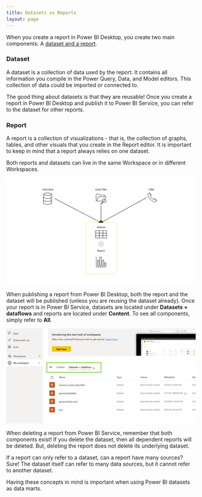 ```yaml
---
title: Datasets vs Reports
layout: page
---
```


When you create a report in Power BI Desktop, you create two main components: A [dataset and a report](https://docs.microsoft.com/en-us/power-bi/fundamentals/service-basic-concepts).

### Dataset  

A dataset is a collection of data used by the report. It contains all information you compile in the Power Query, Data, and Model editors. This collection of data could be imported or connected to.   

The good thing about datasets is that they are reusable! Once you create a report in Power BI Desktop and publish it to Power BI Service, you can refer to the dataset for other reports.  

### Report  

A report is a collection of visualizations - that is, the collection of graphs, tables, and other visuals that you create in the Report editor. It is important to keep in mind that a report always relies on one dataset.  

Both reports and datasets can live in the same Workspace or in different Workspaces.  

![](/asset/screenshot/dataset-and-report-img01.png) 

When publishing a report from Power BI Desktop, both the report and the dataset will be published (unless you are reusing the dataset already). Once your report is in Power BI Service, datasets are located under **Datasets + dataflows** and reports are located under **Content**. To see all components, simply refer to **All**.  

![](/asset/screenshot/dataset-and-report-img02.png) 

When deleting a report from Power BI Service, remember that both components exist! If you delete the dataset, then all dependent reports will be deleted. But, deleting the report does not delete its underlying dataset.  

If a report can only refer to a dataset, can a report have many sources? Sure! The dataset itself can refer to many data sources, but it cannot refer to another dataset.  

Having these concepts in mind is important when using Power BI datasets as data marts. 
